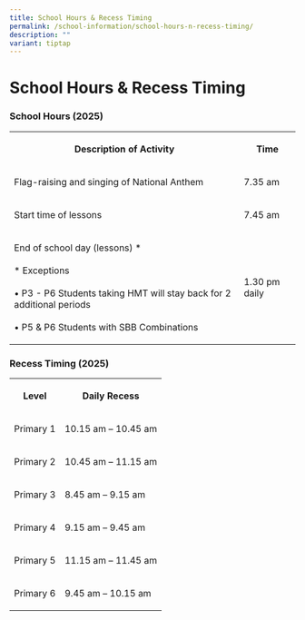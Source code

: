 ```yaml
---
title: School Hours & Recess Timing
permalink: /school-information/school-hours-n-recess-timing/
description: ""
variant: tiptap
---
```

<h1><strong>School Hours &amp; Recess Timing</strong></h1>
<h3>School Hours (2025)</h3>
<table style="minWidth: 50px">
<colgroup>
<col>
<col>
</colgroup>
<tbody>
<tr>
<th rowspan="1" colspan="1">
<p>Description of Activity</p>
</th>
<th rowspan="1" colspan="1">
<p>Time</p>
</th>
</tr>
<tr>
<td rowspan="1" colspan="1">
<p>Flag-raising and singing of National Anthem</p>
</td>
<td rowspan="1" colspan="1">
<p>7.35 am</p>
</td>
</tr>
<tr>
<td rowspan="1" colspan="1">
<p>Start time of lessons</p>
</td>
<td rowspan="1" colspan="1">
<p>7.45 am</p>
</td>
</tr>
<tr>
<td rowspan="1" colspan="1">
<p>End of school day (lessons) *
<br>
<br>* Exceptions
<br>
<br>• P3 - P6 Students taking HMT will stay back for 2 additional periods
<br>
<br>• P5 &amp; P6 Students with SBB Combinations</p>
</td>
<td rowspan="1" colspan="1">
<p>1.30 pm daily</p>
</td>
</tr>
</tbody>
</table>
<h3>Recess Timing (2025)</h3>
<table style="minWidth: 50px">
<colgroup>
<col>
<col>
</colgroup>
<tbody>
<tr>
<th rowspan="1" colspan="1">
<p>Level</p>
</th>
<th rowspan="1" colspan="1">
<p>Daily Recess</p>
</th>
</tr>
<tr>
<td rowspan="1" colspan="1">
<p>Primary 1</p>
</td>
<td rowspan="1" colspan="1">
<p>10.15 am – 10.45 am</p>
</td>
</tr>
<tr>
<td rowspan="1" colspan="1">
<p>Primary 2</p>
</td>
<td rowspan="1" colspan="1">
<p>10.45 am – 11.15 am</p>
</td>
</tr>
<tr>
<td rowspan="1" colspan="1">
<p>Primary 3</p>
</td>
<td rowspan="1" colspan="1">
<p>8.45 am – 9.15 am</p>
</td>
</tr>
<tr>
<td rowspan="1" colspan="1">
<p>Primary 4</p>
</td>
<td rowspan="1" colspan="1">
<p>9.15 am – 9.45 am</p>
</td>
</tr>
<tr>
<td rowspan="1" colspan="1">
<p>Primary 5</p>
</td>
<td rowspan="1" colspan="1">
<p>11.15 am – 11.45 am</p>
</td>
</tr>
<tr>
<td rowspan="1" colspan="1">
<p>Primary 6</p>
</td>
<td rowspan="1" colspan="1">
<p>9.45 am – 10.15 am</p>
</td>
</tr>
</tbody>
</table>
<p></p>